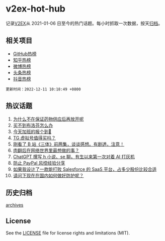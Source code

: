 # v2ex-hot-hub

 记录[V2EX](https://www.v2ex.com/)从 2021-01-06 日至今的热门话题。每小时抓取一次数据，按天[归档](archives)。
 
 ## 相关项目

- [GitHub热榜](https://github.com/snaildev/github-hot-hub)
- [知乎热榜](https://github.com/snaildev/zhihu-hot-hub)
- [微博热榜](https://github.com/snaildev/weibo-hot-hub)
- [头条热榜](https://github.com/snaildev/toutiao-hot-hub)
- [抖音热榜](https://github.com/snaildev/douyin-hot-hub)


 `更新时间：2022-12-11 10:18:49 +0800`

## 热议话题

1. [为什么不在保证药物供应后再放开呢](https://www.v2ex.com/t/901531)
1. [买不到布洛芬怎么办](https://www.v2ex.com/t/901507)
1. [今天加班的报个到🙋‍](https://www.v2ex.com/t/901489)
1. [TG 虚拟号值得买吗？](https://www.v2ex.com/t/901581)
1. [刚看了 B 站《三体》前两集，谈谈感想。有剧透，注意！](https://www.v2ex.com/t/901528)
1. [肉翻后在网络世界里最想做的事？](https://www.v2ex.com/t/901626)
1. [ChatGPT 撰写 h 小说、se 聊。有生以来第一次对着 AI 打灰机](https://www.v2ex.com/t/901653)
1. [防止 PayPal 风控经验分享](https://www.v2ex.com/t/901493)
1. [如果我设计了一款能打败 Salesforce 的 SaaS 平台，占多少股份比较合适](https://www.v2ex.com/t/901529)
1. [请问下现在在国内如何做好防护呢？](https://www.v2ex.com/t/901551)

## 历史归档

[archives](archives)

## License

See the [LICENSE](LICENSE) file for license rights and limitations (MIT).
